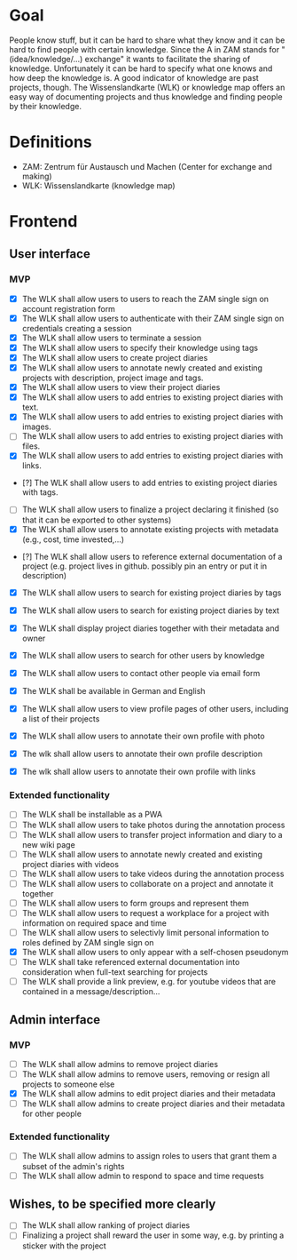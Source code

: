 # Goal

People know stuff, but it can be hard to share what they know and it can be hard to find people with certain knowledge.
Since the A in ZAM stands for "(idea/knowledge/...) exchange" it wants to facilitate the sharing of knowledge.
Unfortunately it can be hard to specify what one knows and how deep the knowledge is. A good indicator of knowledge are past projects, though.
The Wissenslandkarte (WLK) or knowledge map offers an easy way of documenting projects and thus knowledge and finding people by their knowledge.

# Definitions
- ZAM: Zentrum für Austausch und Machen (Center for exchange and making)
- WLK: Wissenslandkarte (knowledge map)

# Frontend

## User interface

### MVP

- [x] The WLK shall allow users to users to reach the ZAM single sign on account registration form
- [x] The WLK shall allow users to authenticate with their ZAM single sign on credentials creating a session
- [x] The WLK shall allow users to terminate a session
- [x] The WLK shall allow users to specify their knowledge using tags
- [x] The WLK shall allow users to create project diaries
- [x] The WLK shall allow users to annotate newly created and existing projects with description, project image and tags.
- [x] The WLK shall allow users to view their project diaries
- [x] The WLK shall allow users to add entries to existing project diaries with text.
- [x] The WLK shall allow users to add entries to existing project diaries with images.
- [ ] The WLK shall allow users to add entries to existing project diaries with files.
- [x] The WLK shall allow users to add entries to existing project diaries with links.
- [?] The WLK shall allow users to add entries to existing project diaries with tags.
- [ ] The WLK shall allow users to finalize a project declaring it finished (so that it can be exported to other systems)
- [x] The WLK shall allow users to annotate existing projects with metadata (e.g., cost, time invested,...)
- [?] The WLK shall allow users to reference external documentation of a project (e.g. project lives in github. possibly pin an entry or put it in description)
- [x] The WLK shall allow users to search for existing project diaries by tags
- [x] The WLK shall allow users to search for existing project diaries by text
- [x] The WLK shall display project diaries together with their metadata and owner
- [x] The WLK shall allow users to search for other users by knowledge
- [x] The WLK shall allow users to contact other people via email form
- [x] The WLK shall be available in German and English
- [x] The WLK shall allow users to view profile pages of other users, including a list of their projects
- [x] The WLK shall allow users to annotate their own profile with photo
- [x] The wlk shall allow users to annotate their own profile description
- [x] The wlk shall allow users to annotate their own profile with links


### Extended functionality

- [ ] The WLK shall be installable as a PWA
- [ ] The WLK shall allow users to take photos during the annotation process
- [ ] The WLK shall allow users to transfer project information and diary to a new wiki page
- [ ] The WLK shall allow users to annotate newly created and existing project diaries with videos
- [ ] The WLK shall allow users to take videos during the annotation process
- [ ] The WLK shall allow users to collaborate on a project and annotate it together
- [ ] The WLK shall allow users to form groups and represent them
- [ ] The WLK shall allow users to request a workplace for a project with information on required space and time
- [ ] The WLK shall allow users to selectivly limit personal information to roles defined by ZAM single sign on
- [x] The WLK shall allow users to only appear with a self-chosen pseudonym
- [ ] The WLK shall take referenced external documentation into consideration when full-text searching for projects
- [ ] The WLK shall provide a link preview, e.g. for youtube videos that are contained in a message/description...

## Admin interface

### MVP

- [ ] The WLK shall allow admins to remove project diaries
- [ ] The WLK shall allow admins to remove users, removing or resign all projects to someone else
- [x] The WLK shall allow admins to edit project diaries and their metadata
- [ ] The WLK shall allow admins to create project diaries and their metadata for other people

### Extended functionality

- [ ] The WLK shall allow admins to assign roles to users that grant them a subset of the admin's rights
- [ ] The WLK shall allow admin to respond to space and time requests

## Wishes, to be specified more clearly

- [ ] The WLK shall allow ranking of project diaries
- [ ] Finalizing a project shall reward the user in some way, e.g. by printing a sticker with the project
